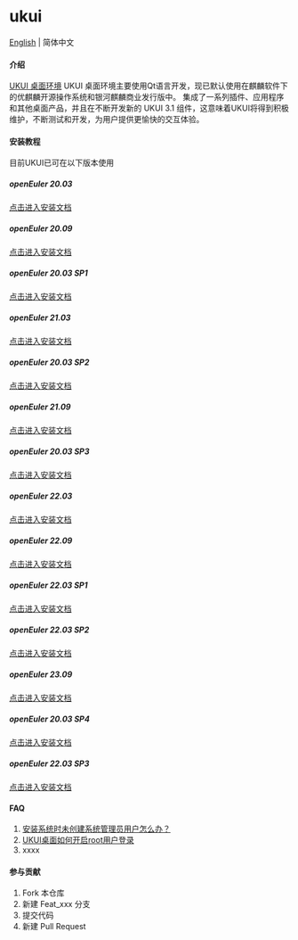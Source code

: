 # ukui

[English](./README.en.md) | 简体中文

#### 介绍
[UKUI 桌面环境](https://www.ukui.org/)
UKUI 桌面环境主要使用Qt语言开发，现已默认使用在麒麟软件下的优麒麟开源操作系统和银河麒麟商业发行版中。 集成了一系列插件、应用程序和其他桌面产品，并且在不断开发新的 UKUI 3.1 组件，这意味着UKUI将得到积极维护，不断测试和开发，为用户提供更愉快的交互体验。

#### 安装教程
目前UKUI已可在以下版本使用
##### openEuler 20.03 
[点击进入安装文档](./openEuler_UKUI_offline_install_cn.md)
##### openEuler 20.09
[点击进入安装文档](https://gitee.com/openeuler/docs/blob/stable2-20.09/docs/zh/docs/Installation/%E5%AE%89%E8%A3%85UKUI.md)
##### openEuler 20.03 SP1
[点击进入安装文档](https://gitee.com/openeuler/docs/blob/stable2-20.03_LTS_SP1/docs/zh/docs/desktop/%E5%AE%89%E8%A3%85UKUI.md)
##### openEuler 21.03
[点击进入安装文档](https://gitee.com/openeuler/docs/blob/stable2-21.03/docs/zh/docs/desktop/%E5%AE%89%E8%A3%85UKUI.md)
##### openEuler 20.03 SP2
[点击进入安装文档](https://gitee.com/openeuler/docs/blob/stable2-20.03_LTS_SP2/docs/zh/docs/desktop/%E5%AE%89%E8%A3%85UKUI.md)
##### openEuler 21.09
[点击进入安装文档](https://gitee.com/openeuler/docs/blob/stable2-21.09/docs/zh/docs/desktop/%E5%AE%89%E8%A3%85UKUI.md)
##### openEuler 20.03 SP3
[点击进入安装文档](https://gitee.com/openeuler/docs/blob/stable2-20.03_LTS_SP3/docs/zh/docs/desktop/%E5%AE%89%E8%A3%85UKUI.md)
##### openEuler 22.03
[点击进入安装文档](https://gitee.com/openeuler/docs/blob/stable2-22.03_LTS/docs/zh/docs/desktop/%E5%AE%89%E8%A3%85UKUI.md)
##### openEuler 22.09
[点击进入安装文档](https://gitee.com/openeuler/docs/blob/stable2-22.09/docs/zh/docs/desktop/%E5%AE%89%E8%A3%85UKUI.md)
##### openEuler 22.03 SP1
[点击进入安装文档](https://gitee.com/openeuler/docs/blob/stable2-22.03_LTS_SP1/docs/zh/docs/desktop/%E5%AE%89%E8%A3%85UKUI.md)
##### openEuler 22.03 SP2
[点击进入安装文档](https://gitee.com/openeuler/docs/blob/stable2-22.03_LTS_SP2/docs/zh/docs/desktop/%E5%AE%89%E8%A3%85UKUI.md)
##### openEuler 23.09
[点击进入安装文档](https://gitee.com/openeuler/docs/blob/stable2-23.09/docs/zh/docs/desktop/%E5%AE%89%E8%A3%85UKUI.md)
##### openEuler 20.03 SP4
[点击进入安装文档](https://gitee.com/openeuler/docs/blob/stable2-20.03_LTS_SP4/docs/zh/docs/desktop/%E5%AE%89%E8%A3%85UKUI.md)
##### openEuler 22.03 SP3
[点击进入安装文档](https://gitee.com/openeuler/docs/blob/stable2-22.03_LTS_SP3/docs/zh/docs/desktop/%E5%AE%89%E8%A3%85UKUI.md)
#### FAQ

1.  [安装系统时未创建系统管理员用户怎么办？](https://gitee.com/openeuler/ukui/issues/I5Q8K9?from=project-issue)
2.  [UKUI桌面如何开启root用户登录](https://gitee.com/openeuler/ukui/issues/I5Q8KE?from=project-issue)
3.  xxxx

#### 参与贡献

1.  Fork 本仓库
2.  新建 Feat_xxx 分支
3.  提交代码
4.  新建 Pull Request
